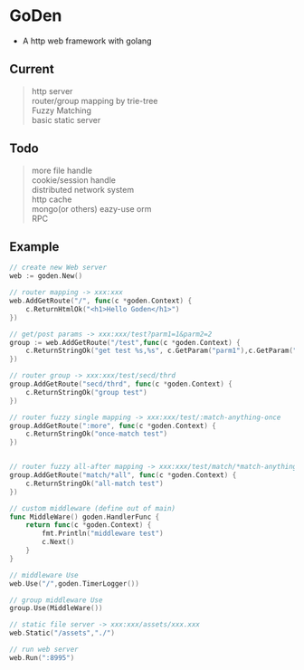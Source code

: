 # GoDen

* A http web framework with golang

## Current
> http server  
> router/group mapping by trie-tree  
> Fuzzy Matching  
> basic static server

## Todo
> more file handle  
> cookie/session handle  
> distributed network system  
> http cache  
> mongo(or others) eazy-use orm  
> RPC

## Example
```go
// create new Web server
web := goden.New()

// router mapping -> xxx:xxx
web.AddGetRoute("/", func(c *goden.Context) {
    c.ReturnHtmlOk("<h1>Hello Goden</h1>")
})

// get/post params -> xxx:xxx/test?parm1=1&parm2=2
group := web.AddGetRoute("/test",func(c *goden.Context) {
    c.ReturnStringOk("get test %s,%s", c.GetParam("parm1"),c.GetParam("parm2"))
})

// router group -> xxx:xxx/test/secd/thrd
group.AddGetRoute("secd/thrd", func(c *goden.Context) {
    c.ReturnStringOk("group test")
})

// router fuzzy single mapping -> xxx:xxx/test/:match-anything-once
group.AddGetRoute(":more", func(c *goden.Context) {
    c.ReturnStringOk("once-match test")
})


// router fuzzy all-after mapping -> xxx:xxx/test/match/*match-anything-after
group.AddGetRoute("match/*all", func(c *goden.Context) {
    c.ReturnStringOk("all-match test")
})

// custom middleware (define out of main)
func MiddleWare() goden.HandlerFunc {
	return func(c *goden.Context) {
		fmt.Println("middleware test")
		c.Next()
	}
}

// middleware Use
web.Use("/",goden.TimerLogger())

// group middleware Use
group.Use(MiddleWare())

// static file server -> xxx:xxx/assets/xxx.xxx
web.Static("/assets","./")

// run web server
web.Run(":8995")
```